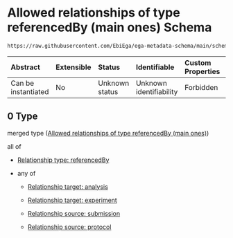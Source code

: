 # Allowed relationships of type referencedBy (main ones) Schema

```txt
https://raw.githubusercontent.com/EbiEga/ega-metadata-schema/main/schemas/EGA.study.json#/properties/studyRelationships/items/allOf/1/anyOf/0
```



| Abstract            | Extensible | Status         | Identifiable            | Custom Properties | Additional Properties | Access Restrictions | Defined In                                                                 |
| :------------------ | :--------- | :------------- | :---------------------- | :---------------- | :-------------------- | :------------------ | :------------------------------------------------------------------------- |
| Can be instantiated | No         | Unknown status | Unknown identifiability | Forbidden         | Allowed               | none                | [EGA.study.json\*](../../../schemas/EGA.study.json "open original schema") |

## 0 Type

merged type ([Allowed relationships of type referencedBy (main ones)](ega-19-properties-study-relationships-items-allof-relationship-constraints-for-a-study-anyof-allowed-relationships-of-type-referencedby-main-ones.md))

all of

*   [Relationship type: referencedBy](ega-12-definitions-relationship-type-referencedby.md "check type definition")

*   any of

    *   [Relationship target: analysis](ega-12-definitions-relationship-target-analysis.md "check type definition")

    *   [Relationship target: experiment](ega-12-definitions-relationship-target-experiment.md "check type definition")

    *   [Relationship source: submission](ega-12-definitions-relationship-source-submission.md "check type definition")

    *   [Relationship source: protocol](ega-12-definitions-relationship-source-protocol.md "check type definition")
